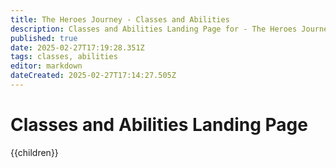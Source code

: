 ```yaml
---
title: The Heroes Journey - Classes and Abilities
description: Classes and Abilities Landing Page for - The Heroes Journey Emu
published: true
date: 2025-02-27T17:19:28.351Z
tags: classes, abilities
editor: markdown
dateCreated: 2025-02-27T17:14:27.505Z
---
```


# Classes and Abilities Landing Page
{{children}}